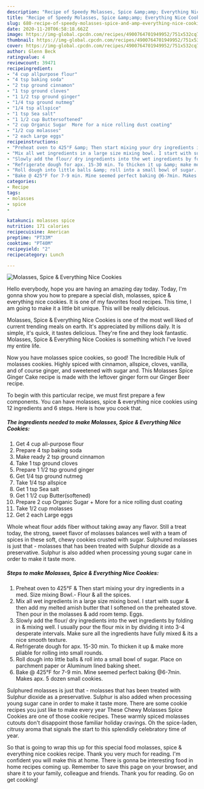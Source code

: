 ```yaml
---
description: "Recipe of Speedy Molasses, Spice &amp;amp; Everything Nice Cookies"
title: "Recipe of Speedy Molasses, Spice &amp;amp; Everything Nice Cookies"
slug: 680-recipe-of-speedy-molasses-spice-and-amp-everything-nice-cookies
date: 2020-11-20T06:58:18.662Z
image: https://img-global.cpcdn.com/recipes/4900764701949952/751x532cq70/molasses-spice-everything-nice-cookies-recipe-main-photo.jpg
thumbnail: https://img-global.cpcdn.com/recipes/4900764701949952/751x532cq70/molasses-spice-everything-nice-cookies-recipe-main-photo.jpg
cover: https://img-global.cpcdn.com/recipes/4900764701949952/751x532cq70/molasses-spice-everything-nice-cookies-recipe-main-photo.jpg
author: Glenn Beck
ratingvalue: 4
reviewcount: 39471
recipeingredient:
- "4 cup allpurpose flour"
- "4 tsp baking soda"
- "2 tsp ground cinnamon"
- "1 tsp ground cloves"
- "1 1/2 tsp ground ginger"
- "1/4 tsp ground nutmeg"
- "1/4 tsp allspice"
- "1 tsp Sea salt"
- "1 1/2 cup Buttersoftened"
- "2 cup Organic Sugar  More for a nice rolling dust coating"
- "1/2 cup molasses"
- "2 each Large eggs"
recipeinstructions:
- "Preheat oven to 425°F &amp; Then start mixing your dry ingredients in a med. Size mixing Bowl.- Flour &amp; all the spices."
- "Mix all wet ingredients in a large size mixing bowl. I start with sugar &amp; then add my melted amish butter that I softened on the preheated stove. Then pour in the molasses &amp; add room temp. Eggs."
- "Slowly add the flour/ dry ingredients into the wet ingredients by folding in &amp; mixing well. I usually pour the flour mix in by dividing it into 3-4 desperate intervals. Make sure all the ingredients have fully mixed &amp; its a nice smooth texture."
- "Refrigerate dough for apx. 15-30 min. To thicken it up &amp; make more pliable for rolling into small rounds."
- "Roll dough into little balls &amp; roll into a small bowl of sugar. Place on parchment paper or Aluminum lined baking sheet."
- "Bake @ 425°F for 7-9 min. Mine seemed perfect baking @6-7min. Makes apx. 5 dozen small cookies."
categories:
- Recipe
tags:
- molasses
- spice
- 

katakunci: molasses spice  
nutrition: 171 calories
recipecuisine: American
preptime: "PT33M"
cooktime: "PT40M"
recipeyield: "2"
recipecategory: Lunch

---
```



![Molasses, Spice &amp; Everything Nice Cookies](https://img-global.cpcdn.com/recipes/4900764701949952/751x532cq70/molasses-spice-everything-nice-cookies-recipe-main-photo.jpg)

Hello everybody, hope you are having an amazing day today. Today, I'm gonna show you how to prepare a special dish, molasses, spice &amp; everything nice cookies. It is one of my favorites food recipes. This time, I am going to make it a little bit unique. This will be really delicious.

Molasses, Spice &amp; Everything Nice Cookies is one of the most well liked of current trending meals on earth. It's appreciated by millions daily. It is simple, it's quick, it tastes delicious. They're fine and they look fantastic. Molasses, Spice &amp; Everything Nice Cookies is something which I've loved my entire life.

Now you have molasses spice cookies, so good! The Incredible Hulk of molasses cookies. Highly spiced with cinnamon, allspice, cloves, vanilla, and of course ginger, and sweetened with sugar and. This Molasses Spice Ginger Cake recipe is made with the leftover ginger form our Ginger Beer recipe.


To begin with this particular recipe, we must first prepare a few components. You can have molasses, spice &amp; everything nice cookies using 12 ingredients and 6 steps. Here is how you cook that.

<!--inarticleads1-->

##### The ingredients needed to make Molasses, Spice &amp; Everything Nice Cookies:

1. Get 4 cup all-purpose flour
1. Prepare 4 tsp baking soda
1. Make ready 2 tsp ground cinnamon
1. Take 1 tsp ground cloves
1. Prepare 1 1/2 tsp ground ginger
1. Get 1/4 tsp ground nutmeg
1. Take 1/4 tsp allspice
1. Get 1 tsp Sea salt
1. Get 1 1/2 cup Butter(softened)
1. Prepare 2 cup Organic Sugar + More for a nice rolling dust coating
1. Take 1/2 cup molasses
1. Get 2 each Large eggs


Whole wheat flour adds fiber without taking away any flavor. Still a treat today, the strong, sweet flavor of molasses balances well with a team of spices in these soft, chewy cookies crusted with sugar. Sulphured molasses is just that - molasses that has been treated with Sulphur dioxide as a preservative. Sulphur is also added when processing young sugar cane in order to make it taste more. 

<!--inarticleads2-->

##### Steps to make Molasses, Spice &amp; Everything Nice Cookies:

1. Preheat oven to 425°F &amp; Then start mixing your dry ingredients in a med. Size mixing Bowl.- Flour &amp; all the spices.
1. Mix all wet ingredients in a large size mixing bowl. I start with sugar &amp; then add my melted amish butter that I softened on the preheated stove. Then pour in the molasses &amp; add room temp. Eggs.
1. Slowly add the flour/ dry ingredients into the wet ingredients by folding in &amp; mixing well. I usually pour the flour mix in by dividing it into 3-4 desperate intervals. Make sure all the ingredients have fully mixed &amp; its a nice smooth texture.
1. Refrigerate dough for apx. 15-30 min. To thicken it up &amp; make more pliable for rolling into small rounds.
1. Roll dough into little balls &amp; roll into a small bowl of sugar. Place on parchment paper or Aluminum lined baking sheet.
1. Bake @ 425°F for 7-9 min. Mine seemed perfect baking @6-7min. Makes apx. 5 dozen small cookies.


Sulphured molasses is just that - molasses that has been treated with Sulphur dioxide as a preservative. Sulphur is also added when processing young sugar cane in order to make it taste more. There are some cookie recipes you just like to make every year These Chewy Molasses Spice Cookies are one of those cookie recipes. These warmly spiced molasses cutouts don&#39;t disappoint those familiar holiday cravings. Oh the spice-laden, citrusy aroma that signals the start to this splendidly celebratory time of year. 

So that is going to wrap this up for this special food molasses, spice &amp; everything nice cookies recipe. Thank you very much for reading. I'm confident you will make this at home. There is gonna be interesting food in home recipes coming up. Remember to save this page on your browser, and share it to your family, colleague and friends. Thank you for reading. Go on get cooking!
